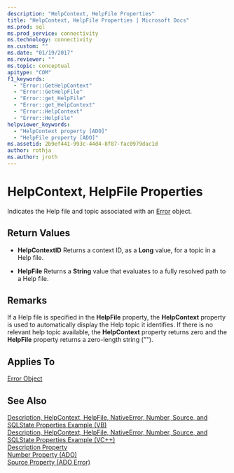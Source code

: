 ```yaml
---
description: "HelpContext, HelpFile Properties"
title: "HelpContext, HelpFile Properties | Microsoft Docs"
ms.prod: sql
ms.prod_service: connectivity
ms.technology: connectivity
ms.custom: ""
ms.date: "01/19/2017"
ms.reviewer: ""
ms.topic: conceptual
apitype: "COM"
f1_keywords: 
  - "Error::GetHelpContext"
  - "Error::GetHelpFile"
  - "Error::get_HelpFile"
  - "Error::get_HelpContext"
  - "Error::HelpContext"
  - "Error::HelpFile"
helpviewer_keywords: 
  - "HelpContext property [ADO]"
  - "HelpFile property [ADO]"
ms.assetid: 2b9ef441-993c-44d4-8f87-fac0979dac1d
author: rothja
ms.author: jroth
---
```

# HelpContext, HelpFile Properties
Indicates the Help file and topic associated with an [Error](./error-object.md) object.  
  
## Return Values  
  
-   **HelpContextID** Returns a context ID, as a **Long** value, for a topic in a Help file.  
  
-   **HelpFile** Returns a **String** value that evaluates to a fully resolved path to a Help file.  
  
## Remarks  
 If a Help file is specified in the **HelpFile** property, the **HelpContext** property is used to automatically display the Help topic it identifies. If there is no relevant help topic available, the **HelpContext** property returns zero and the **HelpFile** property returns a zero-length string ("").  
  
## Applies To  
 [Error Object](./error-object.md)  
  
## See Also  
 [Description, HelpContext, HelpFile, NativeError, Number, Source, and SQLState Properties Example (VB)](./description-helpcontext-helpfile-nativeerror-number-source-example-vb.md)   
 [Description, HelpContext, HelpFile, NativeError, Number, Source, and SQLState Properties Example (VC++)](./description-helpcontext-helpfile-nativeerror-number-source-example-vc.md)   
 [Description Property](./description-property.md)   
 [Number Property (ADO)](./number-property-ado.md)   
 [Source Property (ADO Error)](./source-property-ado-error.md)
